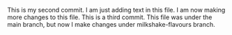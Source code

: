 
This is my second commit. I am just adding text in this file.
I am now making more changes to this file. This is a third commit.
This file was under the main branch, but now I make changes under milkshake-flavours branch.
